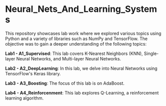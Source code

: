# Neural_Nets_And_Learning_Systems
This repository showcases lab work where we explored various topics using Python and a variety of libraries such as NumPy and TensorFlow. The objective was to gain a deeper understanding of the following topics:

**Lab1 - A1_Supervised**: This lab covers K-Nearest Neighbors (KNN), Single-layer Neural Networks, and Multi-layer Neural Networks.

**Lab2 - A2_DeepLearning**: In this lab, we delve into Neural Networks using TensorFlow's Keras library.

**Lab3 - A3_Boosting**: The focus of this lab is on AdaBoost.

**Lab4 - A4_Reinforcenment**: This lab explores Q-Learning, a reinforcement learning algorithm.
